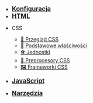 - <a href="#/config/code_editors" style="font-weight: 700;font-size:17px;"> Konfiguracja </a>
- <a href="#/html/overview" style="font-weight: 700;font-size:17px;">HTML</a>
<!-- - <a href="#/css/overview" style="font-weight: 700;font-size:17px;"> CSS </a> -->

- CSS 

  - [👀&nbsp;Przegląd CSS](css/overview.md)
  - [🥅&nbsp;Podstawowe właściwości](css/properties.md)
  - [⚽️&nbsp;Jednostki](css/units.md)
  - [💇&nbsp;Preprocesory CSS](css/preprocessors.md)
  - [🖼️&nbsp;Frameworki CSS](css/frameworks.md)

- <a href="#/js/overview" style="font-weight: 700;font-size:17px;"> JavaScript </a>
- <a href="#/tools/regex" style="font-weight: 700;font-size:17px;"> Narzędzia </a>
